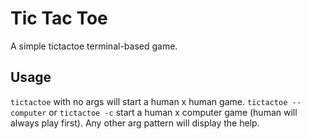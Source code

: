 # Tic Tac Toe  

A simple tictactoe terminal-based game.

## Usage

`tictactoe` with no args will start a human x human game. `tictactoe
--computer` or `tictactoe -c` start a human x computer game (human will always
play first). Any other arg pattern will display the help.
